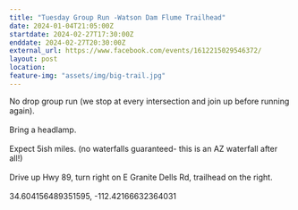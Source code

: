 ```yaml
---
title: "Tuesday Group Run -Watson Dam Flume Trailhead"
date: 2024-01-04T21:05:00Z
startdate: 2024-02-27T17:30:00Z
enddate: 2024-02-27T20:30:00Z
external_url: https://www.facebook.com/events/1612215029546372/
layout: post
location: 
feature-img: "assets/img/big-trail.jpg"
---
```


No drop group run (we stop at every intersection and join up before running again). <br>
  <br>
  Bring a headlamp.<br>
  <br>
  Expect 5ish miles. (no waterfalls guaranteed- this is an AZ waterfall after all!) <br>
  <br>
  Drive up Hwy 89, turn right on E Granite Dells Rd, trailhead on the right. <br>
  <br>
  34.604156489351595, -112.42166632364031<br>
  <br>
  
